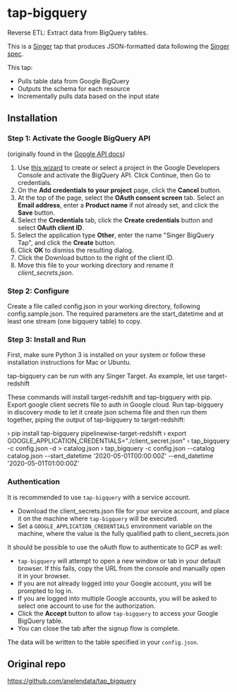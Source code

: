# tap-bigquery

Reverse ETL: Extract data from BigQuery tables.

This is a [Singer](https://singer.io) tap that produces JSON-formatted data
following the [Singer spec](https://github.com/singer-io/getting-started/blob/master/SPEC.md).

This tap:

- Pulls table data from Google BigQuery
- Outputs the schema for each resource
- Incrementally pulls data based on the input state

## Installation

### Step 1: Activate the Google BigQuery API

 (originally found in the [Google API docs](https://googlecloudplatform.github.io/google-cloud-python/latest/bigquery/usage.html))

 1. Use [this wizard](https://console.developers.google.com/start/api?id=bigquery-json.googleapis.com) to create or select a project in the Google Developers Console and activate the BigQuery API. Click Continue, then Go to credentials.
 2. On the **Add credentials to your project** page, click the **Cancel** button.
 3. At the top of the page, select the **OAuth consent screen** tab. Select an **Email address**, enter a **Product name** if not already set, and click the **Save** button.
 4. Select the **Credentials** tab, click the **Create credentials** button and select **OAuth client ID**.
 5. Select the application type **Other**, enter the name "Singer BigQuery Tap", and click the **Create** button.
 6. Click **OK** to dismiss the resulting dialog.
 7. Click the Download button to the right of the client ID.
 8. Move this file to your working directory and rename it *client_secrets.json*.
 
### Step 2: Configure

Create a file called config.json in your working directory, following config.sample.json. The required parameters are the start_datetime and at least one stream (one bigquery table) to copy.

### Step 3: Install and Run

First, make sure Python 3 is installed on your system or follow these installation instructions for Mac or Ubuntu.

tap-bigquery can be run with any Singer Target. As example, let use target-redshift

These commands will install target-redshift and tap-bigquery with pip. Export google client secrets file to auth in Google cloud. Run tap-bigquery in discovery mode to let it create json schema file and then run them together, piping the output of tap-bigquery to target-redshift:

› pip install tap-bigquery pipelinewise-target-redshift
› export GOOGLE_APPLICATION_CREDENTIALS="./client_secret.json"
› tap_bigquery -c config.json -d > catalog.json
› tap_bigquery -c config.json --catalog catalog.json --start_datetime '2020-05-01T00:00:00Z' --end_datetime '2020-05-01T01:00:00Z'

### Authentication

It is recommended to use `tap-bigquery` with a service account.
* Download the client_secrets.json file for your service account, and place it on the machine where `tap-bigquery` will be executed.
* Set a `GOOGLE_APPLICATION_CREDENTIALS` environment variable on the machine, where the value is the fully qualified path to client_secrets.json

It should be possible to use the oAuth flow to authenticate to GCP as well:
* `tap-bigquery` will attempt to open a new window or tab in your default browser. If this fails, copy the URL from the console and manually open it in your browser.
* If you are not already logged into your Google account, you will be prompted to log in.
* If you are logged into multiple Google accounts, you will be asked to select one account to use for the authorization.
* Click the **Accept** button to allow `tap-bigquery` to access your Google BigQuery table.
* You can close the tab after the signup flow is complete.

The data will be written to the table specified in your `config.json`.


## Original repo
https://github.com/anelendata/tap_bigquery
